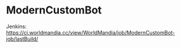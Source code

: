 # ModernCustomBot

Jenkins: https://ci.worldmandia.cc/view/WorldMandia/job/ModernCustomBot-job/lastBuild/
